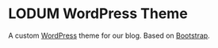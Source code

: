 # LODUM WordPress Theme 

A custom [WordPress](http://wordpress.org) theme for our blog. Based on [Bootstrap](http://getbootstrap.com).